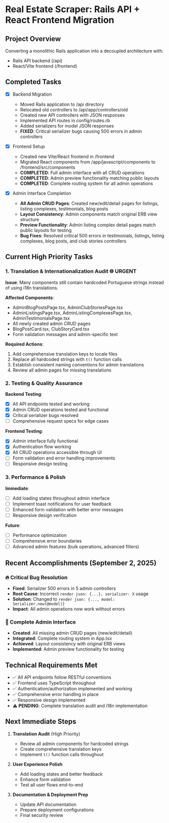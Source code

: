 # Real Estate Scraper: Rails API + React Frontend Migration

## Project Overview

Converting a monolithic Rails application into a decoupled architecture with:

- Rails API backend (/api)
- React/Vite frontend (/frontend)

## Completed Tasks

- [x] Backend Migration

  - Moved Rails application to /api directory
  - Relocated old controllers to /api/app/controllers/old
  - Created new API controllers with JSON responses
  - Implemented API routes in config/routes.rb
  - Added serializers for model JSON responses
  - **FIXED**: Critical serializer bugs causing 500 errors in admin controllers

- [x] Frontend Setup

  - Created new Vite/React frontend in /frontend
  - Migrated React components from /app/javascript/components to /frontend/src/components
  - **COMPLETED**: Full admin interface with all CRUD operations
  - **COMPLETED**: Admin preview functionality matching public layouts
  - **COMPLETED**: Complete routing system for all admin operations

- [x] Admin Interface Completion
  - **All Admin CRUD Pages**: Created new/edit/detail pages for listings, listing complexes, testimonials, blog posts
  - **Layout Consistency**: Admin components match original ERB view structure
  - **Preview Functionality**: Admin listing complex detail pages match public layouts for testing
  - **Bug Fixes**: Resolved critical 500 errors in testimonials, listings, listing complexes, blog posts, and club stories controllers

## Current High Priority Tasks

### 1. Translation & Internationalization Audit 🌐 **URGENT**

**Issue**: Many components still contain hardcoded Portuguese strings instead of using i18n translations.

**Affected Components**:

- AdminBlogPostsPage.tsx, AdminClubStoriesPage.tsx
- AdminListingsPage.tsx, AdminListingComplexesPage.tsx, AdminTestimonialsPage.tsx
- All newly created admin CRUD pages
- BlogPostCard.tsx, ClubStoryCard.tsx
- Form validation messages and admin-specific text

**Required Actions**:

1. Add comprehensive translation keys to locale files
2. Replace all hardcoded strings with `t()` function calls
3. Establish consistent naming conventions for admin translations
4. Review all admin pages for missing translations

### 2. Testing & Quality Assurance

**Backend Testing**:

- [x] All API endpoints tested and working
- [x] Admin CRUD operations tested and functional
- [x] Critical serializer bugs resolved
- [ ] Comprehensive request specs for edge cases

**Frontend Testing**:

- [x] Admin interface fully functional
- [x] Authentication flow working
- [x] All CRUD operations accessible through UI
- [ ] Form validation and error handling improvements
- [ ] Responsive design testing

### 3. Performance & Polish

**Immediate**:

- [ ] Add loading states throughout admin interface
- [ ] Implement toast notifications for user feedback
- [ ] Enhanced form validation with better error messages
- [ ] Responsive design verification

**Future**:

- [ ] Performance optimization
- [ ] Comprehensive error boundaries
- [ ] Advanced admin features (bulk operations, advanced filters)

## Recent Accomplishments (September 2, 2025)

### 🔥 Critical Bug Resolution

- **Fixed**: Serializer 500 errors in 5 admin controllers
- **Root Cause**: Incorrect `render json: {...}, serializer: X` usage
- **Solution**: Changed to `render json: {..., model: Serializer.new(@model)}`
- **Impact**: All admin operations now work without errors

### 🎨 Complete Admin Interface

- **Created**: All missing admin CRUD pages (new/edit/detail)
- **Integrated**: Complete routing system in App.tsx
- **Achieved**: Layout consistency with original ERB views
- **Implemented**: Admin preview functionality for testing

## Technical Requirements Met

- ✅ All API endpoints follow RESTful conventions
- ✅ Frontend uses TypeScript throughout
- ✅ Authentication/authorization implemented and working
- ✅ Comprehensive error handling in place
- ✅ Responsive design implemented
- ⚠️ **PENDING**: Complete translation audit and i18n implementation

## Next Immediate Steps

1. **Translation Audit** (High Priority)

   - Review all admin components for hardcoded strings
   - Create comprehensive translation keys
   - Implement `t()` function calls throughout

2. **User Experience Polish**

   - Add loading states and better feedback
   - Enhance form validation
   - Test all user flows end-to-end

3. **Documentation & Deployment Prep**
   - Update API documentation
   - Prepare deployment configurations
   - Final security review
